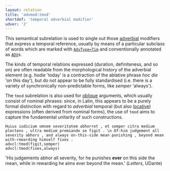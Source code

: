 ```yaml
---
layout: relation
title: 'advmod:tmod'
shortdef: 'temporal adverbial modifier'
udver: '2'
---
```


This semantical subrelation is used to single out those [adverbial](la-dep/advmod) modifiers that express a temporal reference, usually by means of a particular subclass of words which are marked with [`AdvType=Tim`](la-feat/AdvType) and conventionally annotated as [`ADV`](la-pos/ADV)s.

The kinds of temporal relations expressed (duration, definiteness, and so on) are often readable from the morphological history of the adverbial element (e.g. *hodie* 'today' is a contraction of the ablative phrase *hoc die* 'on this day'), but do not appear to be fully standardised (i.e. there is a variety of synchronically non-predictable forms, like *semper* 'always').

The `tmod` subrelation is also used for [oblique](la-dep/obl-tmod) arguments, which usually consist of nominal phrases: since, in Latin, this appears to be a purely formal distinction with regard to *adverbial* temporal (but also [locative](la-dep/advmod-lmod)) expressions (often derived from nominal forms), the use of `tmod` aims to capture the fundamental unitarity of such constructions.


~~~ sdparse
Huius iudicium omnem severitatem abhorret , et semper citra medium plectens , ultra medium premiando se figit . \n Of-him judgement all severity abhors , and always on-this-side mean punishing , beyond mean with-rewarding himself fixes . 
advcl:tmod(figit,semper)
advcl:tmod(fixes,always)
~~~

'His judgements abhor all severity, for he punishes **ever** on this side the mean, while in rewarding he aims ever beyond the mean.' (*Letters*, UDante) 

